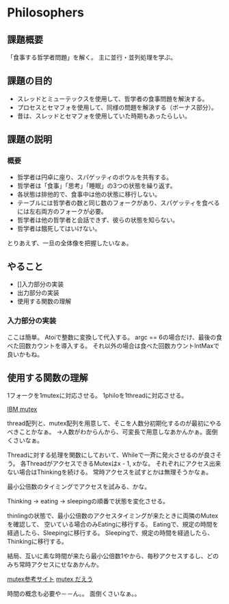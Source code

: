 # Philosophers
## 課題概要
「食事する哲学者問題」を解く。
主に並行・並列処理を学ぶ。

## 課題の目的
- スレッドとミューテックスを使用して、哲学者の食事問題を解決する。
- プロセスとセマフォを使用して、同様の問題を解決する（ボーナス部分）。
- 昔は、スレッドとセマフォを使用していた時期もあったらしい。

## 課題の説明
### 概要
- 哲学者は円卓に座り、スパゲッティのボウルを共有する。
- 哲学者は「食事」「思考」「睡眠」の3つの状態を繰り返す。
- 各状態は排他的で、食事中は他の状態に移行しない。
- テーブルには哲学者の数と同じ数のフォークがあり、スパゲッティを食べるには左右両方のフォークが必要。
- 哲学者は他の哲学者と会話できず、彼らの状態を知らない。
- 哲学者は餓死してはいけない。

とりあえず、一旦の全体像を把握したいなぁ。

## やること
- []入力部分の実装
- 出力部分の実装
- 使用する関数の理解

### 入力部分の実装
ここは簡単。
Atoiで整数に変換して代入する。
argc == 6の場合だけ、最後の食べた回数カウントを導入する。
それ以外の場合は食べた回数カウントIntMaxで良いかもね。


## 使用する関数の理解
1フォークを1mutexに対応させる。
1philoを1threadに対応させる。

[IBM mutex](https://www.ibm.com/docs/ja/aix/7.2.0?topic=p-pthread-mutex-init-pthread-mutex-destroy-subroutine)

thread配列と、mutex配列を用意して、そこを人数分初期化するのが最初にやるべきことかなぁ。
→人数がわからんから、可変長で用意しなあかんかぁ。面倒くさいなぁ。

Threadに対する処理を関数にしておいて、Whileで一斉に発火させるのが良さそう。
各ThreadがアクセスできるMutexはx - 1, xかな。
それぞれにアクセス出来ない場合はThinkingを続ける。
常時アクセスを試すとかは無理そうかなぁ。

最小公倍数のタイミングでアクセスを試みる、かな。

Thinking -> eating -> sleepingの順番で状態を変化させる。

thinlingの状態で、最小公倍数のアクセスタイミングが来たときに両隣のMutexを確認して、
空いている場合のみEatingに移行する。
Eatingで、規定の時間を経過したら、Sleepingに移行する。
Sleepingで、規定の時間を経過したら、Thinkingに移行する。

結局、互いに素な時間が来たら最小公倍数1やから、毎秒アクセスするし、どのみち常時アクセスにせなあかんか。


[mutex参考サイト](https://qiita.com/ryo_manba/items/e48faf2ba84f9e5d31c8)
[mutex だえう](https://daeudaeu.com/c_mutex/)

時間の概念も必要や－－ん。。
面倒くさいなぁ。。


